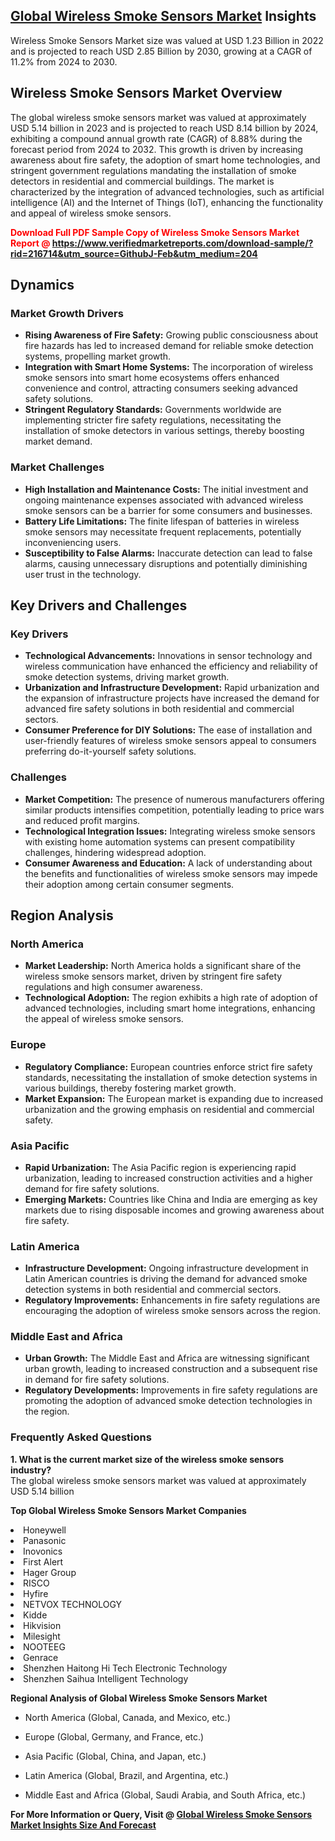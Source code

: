 <h2><a href="https://www.verifiedmarketreports.com/download-sample/?rid=216714&amp;utm_source=GithubJ&amp;utm_medium=204" target="_blank">Global Wireless Smoke Sensors Market</a> Insights</h2><p>Wireless Smoke Sensors Market size was valued at USD 1.23 Billion in 2022 and is projected to reach USD 2.85 Billion by 2030, growing at a CAGR of 11.2% from 2024 to 2030.</p><p> <h2>Wireless Smoke Sensors Market Overview</h2> <p>The global wireless smoke sensors market was valued at approximately USD 5.14 billion in 2023 and is projected to reach USD 8.14 billion by 2024, exhibiting a compound annual growth rate (CAGR) of 8.88% during the forecast period from 2024 to 2032. This growth is driven by increasing awareness about fire safety, the adoption of smart home technologies, and stringent government regulations mandating the installation of smoke detectors in residential and commercial buildings. The market is characterized by the integration of advanced technologies, such as artificial intelligence (AI) and the Internet of Things (IoT), enhancing the functionality and appeal of wireless smoke sensors. </p> <p><strong><p><span class=""><span style="color: #ff0000;"><strong>Download Full PDF Sample Copy of Wireless Smoke Sensors Market Report</strong> @ </span><a href="https://www.verifiedmarketreports.com/download-sample/?rid=216714&amp;utm_source=GithubJ-Feb&amp;utm_medium=204" target="_blank">https://www.verifiedmarketreports.com/download-sample/?rid=216714&amp;utm_source=GithubJ-Feb&amp;utm_medium=204</a></span></p></strong></p> <h2>Dynamics</h2> <h3>Market Growth Drivers</h3> <ul> <li><strong>Rising Awareness of Fire Safety:</strong> Growing public consciousness about fire hazards has led to increased demand for reliable smoke detection systems, propelling market growth. </li> <li><strong>Integration with Smart Home Systems:</strong> The incorporation of wireless smoke sensors into smart home ecosystems offers enhanced convenience and control, attracting consumers seeking advanced safety solutions. </li> <li><strong>Stringent Regulatory Standards:</strong> Governments worldwide are implementing stricter fire safety regulations, necessitating the installation of smoke detectors in various settings, thereby boosting market demand. </li> </ul> <h3>Market Challenges</h3> <ul> <li><strong>High Installation and Maintenance Costs:</strong> The initial investment and ongoing maintenance expenses associated with advanced wireless smoke sensors can be a barrier for some consumers and businesses. </li> <li><strong>Battery Life Limitations:</strong> The finite lifespan of batteries in wireless smoke sensors may necessitate frequent replacements, potentially inconveniencing users. </li> <li><strong>Susceptibility to False Alarms:</strong> Inaccurate detection can lead to false alarms, causing unnecessary disruptions and potentially diminishing user trust in the technology. </li> </ul> <h2>Key Drivers and Challenges</h2> <h3>Key Drivers</h3> <ul> <li><strong>Technological Advancements:</strong> Innovations in sensor technology and wireless communication have enhanced the efficiency and reliability of smoke detection systems, driving market growth. </li> <li><strong>Urbanization and Infrastructure Development:</strong> Rapid urbanization and the expansion of infrastructure projects have increased the demand for advanced fire safety solutions in both residential and commercial sectors. </li> <li><strong>Consumer Preference for DIY Solutions:</strong> The ease of installation and user-friendly features of wireless smoke sensors appeal to consumers preferring do-it-yourself safety solutions. </li> </ul> <h3>Challenges</h3> <ul> <li><strong>Market Competition:</strong> The presence of numerous manufacturers offering similar products intensifies competition, potentially leading to price wars and reduced profit margins. </li> <li><strong>Technological Integration Issues:</strong> Integrating wireless smoke sensors with existing home automation systems can present compatibility challenges, hindering widespread adoption. </li> <li><strong>Consumer Awareness and Education:</strong> A lack of understanding about the benefits and functionalities of wireless smoke sensors may impede their adoption among certain consumer segments. </li> </ul> <h2>Region Analysis</h2> <h3>North America</h3> <ul> <li><strong>Market Leadership:</strong> North America holds a significant share of the wireless smoke sensors market, driven by stringent fire safety regulations and high consumer awareness. </li> <li><strong>Technological Adoption:</strong> The region exhibits a high rate of adoption of advanced technologies, including smart home integrations, enhancing the appeal of wireless smoke sensors. </li> </ul> <h3>Europe</h3> <ul> <li><strong>Regulatory Compliance:</strong> European countries enforce strict fire safety standards, necessitating the installation of smoke detection systems in various buildings, thereby fostering market growth. </li> <li><strong>Market Expansion:</strong> The European market is expanding due to increased urbanization and the growing emphasis on residential and commercial safety. </li> </ul> <h3>Asia Pacific</h3> <ul> <li><strong>Rapid Urbanization:</strong> The Asia Pacific region is experiencing rapid urbanization, leading to increased construction activities and a higher demand for fire safety solutions. </li> <li><strong>Emerging Markets:</strong> Countries like China and India are emerging as key markets due to rising disposable incomes and growing awareness about fire safety. </li> </ul> <h3>Latin America</h3> <ul> <li><strong>Infrastructure Development:</strong> Ongoing infrastructure development in Latin American countries is driving the demand for advanced smoke detection systems in both residential and commercial sectors. </li> <li><strong>Regulatory Improvements:</strong> Enhancements in fire safety regulations are encouraging the adoption of wireless smoke sensors across the region. </li> </ul> <h3>Middle East and Africa</h3> <ul> <li><strong>Urban Growth:</strong> The Middle East and Africa are witnessing significant urban growth, leading to increased construction and a subsequent rise in demand for fire safety solutions. </li> <li><strong>Regulatory Developments:</strong> Improvements in fire safety regulations are promoting the adoption of advanced smoke detection technologies in the region. </li> </ul> <h3>Frequently Asked Questions</h3> <p><strong>1. What is the current market size of the wireless smoke sensors industry?</strong><br> The global wireless smoke sensors market was valued at approximately USD 5.14 billion</p><p><strong>Top Global Wireless Smoke Sensors Market Companies</strong></p><div data-test-id=""><p><li>Honeywell</li><li> Panasonic</li><li> Inovonics</li><li> First Alert</li><li> Hager Group</li><li> RISCO</li><li> Hyfire</li><li> NETVOX TECHNOLOGY</li><li> Kidde</li><li> Hikvision</li><li> Milesight</li><li> NOOTEEG</li><li> Genrace</li><li> Shenzhen Haitong Hi Tech Electronic Technology</li><li> Shenzhen Saihua Intelligent Technology</li></p><div><strong>Regional Analysis of&nbsp;Global Wireless Smoke Sensors Market</strong></div><ul><li dir="ltr"><p dir="ltr">North America&nbsp;(Global, Canada, and Mexico, etc.)</p></li><li dir="ltr"><p dir="ltr">Europe (Global, Germany, and France, etc.)</p></li><li dir="ltr"><p dir="ltr">Asia Pacific&nbsp;(Global, China, and Japan, etc.)</p></li><li dir="ltr"><p dir="ltr">Latin America&nbsp;(Global, Brazil, and Argentina, etc.)</p></li><li dir="ltr">Middle East and Africa&nbsp;(Global, Saudi Arabia, and South Africa, etc.)</li></ul><p><strong>For More Information or Query, Visit @&nbsp;</strong><strong><a href="https://www.verifiedmarketreports.com/product/wireless-smoke-sensors-market/?utm_source=GithubJ&amp;utm_medium=204" target="_blank">Global Wireless Smoke Sensors Market Insights Size And Forecast</a></strong></p></div>
